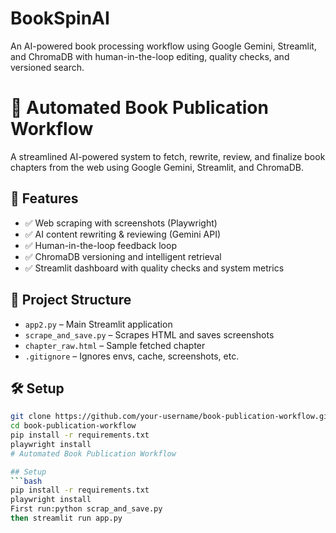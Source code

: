 # BookSpinAI
An AI-powered book processing workflow using Google Gemini, Streamlit, and ChromaDB with human-in-the-loop editing, quality checks, and versioned search.
# 📘 Automated Book Publication Workflow

A streamlined AI-powered system to fetch, rewrite, review, and finalize book chapters from the web using Google Gemini, Streamlit, and ChromaDB.

## 🚀 Features

- ✅ Web scraping with screenshots (Playwright)
- ✅ AI content rewriting & reviewing (Gemini API)
- ✅ Human-in-the-loop feedback loop
- ✅ ChromaDB versioning and intelligent retrieval
- ✅ Streamlit dashboard with quality checks and system metrics

## 📂 Project Structure

- `app2.py` – Main Streamlit application
- `scrape_and_save.py` – Scrapes HTML and saves screenshots
- `chapter_raw.html` – Sample fetched chapter
- `.gitignore` – Ignores envs, cache, screenshots, etc.

## 🛠️ Setup

```bash
git clone https://github.com/your-username/book-publication-workflow.git
cd book-publication-workflow
pip install -r requirements.txt
playwright install
# Automated Book Publication Workflow

## Setup
```bash
pip install -r requirements.txt
playwright install
First run:python scrap_and_save.py
then streamlit run app.py
